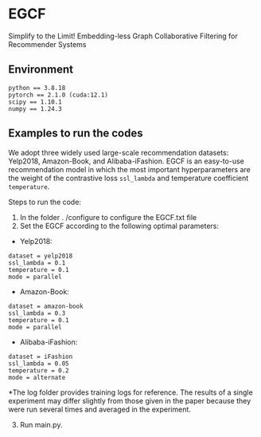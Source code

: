# EGCF
Simplify to the Limit! Embedding-less Graph Collaborative Filtering for Recommender Systems

## Environment
```
python == 3.8.18
pytorch == 2.1.0 (cuda:12.1)
scipy == 1.10.1
numpy == 1.24.3
```

## Examples to run the codes
We adopt three widely used large-scale recommendation datasets: Yelp2018, Amazon-Book, and Alibaba-iFashion. EGCF is an easy-to-use recommendation model in which the most important hyperparameters are the weight of the contrastive loss `ssl_lambda` and temperature coefficient `temperature`.

Steps to run the code:
1. In the folder . /configure to configure the EGCF.txt file
2. Set the EGCF according to the following optimal parameters:

- Yelp2018:
```
dataset = yelp2018
ssl_lambda = 0.1
temperature = 0.1
mode = parallel
```
- Amazon-Book:
```
dataset = amazon-book
ssl_lambda = 0.3
temperature = 0.1
mode = parallel
```
- Alibaba-iFashion:
```
dataset = iFashion
ssl_lambda = 0.05
temperature = 0.2
mode = alternate
```

*The log folder provides training logs for reference. The results of a single experiment may differ slightly from those given in the paper because they were run several times and averaged in the experiment.

3. Run main.py.
